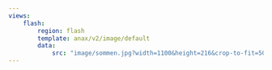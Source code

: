 ```yaml
---
views:
    flash:
        region: flash
        template: anax/v2/image/default
        data:
            src: "image/sommen.jpg?width=1100&height=216&crop-to-fit=50,0,0,30"
---
```

